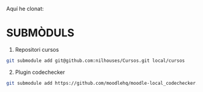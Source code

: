 Aquí he clonat:

# SUBMÒDULS

1) Repositori cursos

```bash
git submodule add git@github.com:nilhouses/Cursos.git local/cursos
```

2) Plugin codechecker

```bash
git submodule add https://github.com/moodlehq/moodle-local_codechecker.git local/codechecker
```